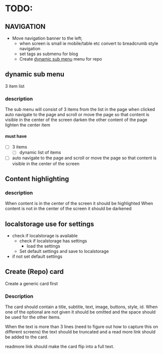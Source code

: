 # TODO:
## NAVIGATION
* Move navigation banner to the left; 
    * when screen is small ie mobile/table etc convert to breadcrumb style navigation
    * set tags as submenu for blog
    * Create [dynamic sub menu](###dynamic-sub-menu) menu for repo

## dynamic sub menu
3 item list
### description
The sub menu will consist of 3 items from the list in the page
when clicked auto navigate to the page and scroll or move the page so that content is visible in the center of the screen
darken the other content of the page 
lighten the center item

#### must have 
* [ ] 3 items
    * [ ] dynamic list of items
* [ ] auto navigate to the page and scroll or move the page so that content is visible in the center of the screen

## Content highlighting 

### description
When content is in the center of the screen it should be highlighted
When content is not in the center of the screen it should be darkened

## localstorage use for settings
* check if localstorage is available
    * check if localstorage has settings
        * load the settings
    * Set default settings and save to localstorage
* if not set default settings

## Create (Repo) card
Create a generic card first
### Description
The card should contain a title, subtitle, text, image, buttons, style, id.
When one of the optional are not given it should be omitted and the space should be used for the other items.

When the text is more than 3 lines (need to figure out how to capture this on different screens) 
the text should be truncated and a read more link should be added to the card.

readmore link should make the card flip into a full text.